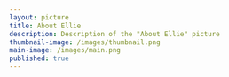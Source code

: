 ```yaml
---
layout: picture
title: About Ellie
description: Description of the "About Ellie" picture
thumbnail-image: /images/thumbnail.png
main-image: /images/main.png
published: true
---
```


